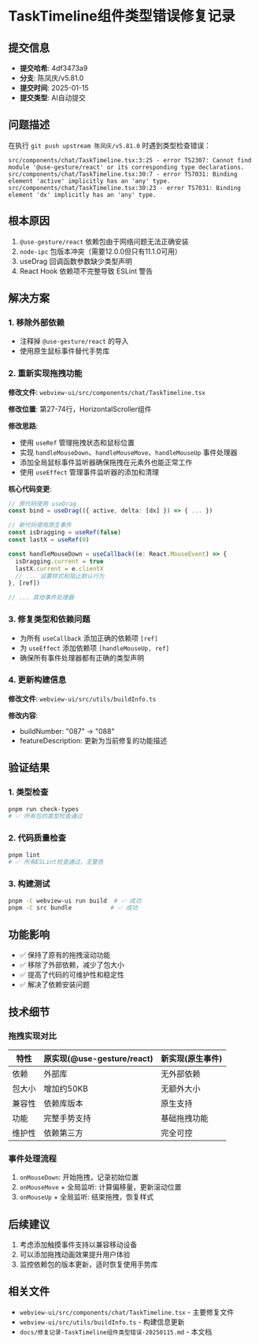 # TaskTimeline组件类型错误修复记录

## 提交信息

- **提交哈希**: 4df3473a9
- **分支**: 陈凤庆/v5.81.0
- **提交时间**: 2025-01-15
- **提交类型**: AI自动提交

## 问题描述

在执行 `git push upstream 陈凤庆/v5.81.0` 时遇到类型检查错误：

```
src/components/chat/TaskTimeline.tsx:3:25 - error TS2307: Cannot find module '@use-gesture/react' or its corresponding type declarations.
src/components/chat/TaskTimeline.tsx:30:7 - error TS7031: Binding element 'active' implicitly has an 'any' type.
src/components/chat/TaskTimeline.tsx:30:23 - error TS7031: Binding element 'dx' implicitly has an 'any' type.
```

## 根本原因

1. `@use-gesture/react` 依赖包由于网络问题无法正确安装
2. `node-ipc` 包版本冲突（需要12.0.0但只有11.1.0可用）
3. useDrag 回调函数参数缺少类型声明
4. React Hook 依赖项不完整导致 ESLint 警告

## 解决方案

### 1. 移除外部依赖

- 注释掉 `@use-gesture/react` 的导入
- 使用原生鼠标事件替代手势库

### 2. 重新实现拖拽功能

**修改文件**: `webview-ui/src/components/chat/TaskTimeline.tsx`

**修改位置**: 第27-74行，HorizontalScroller组件

**修改思路**:

- 使用 `useRef` 管理拖拽状态和鼠标位置
- 实现 `handleMouseDown`、`handleMouseMove`、`handleMouseUp` 事件处理器
- 添加全局鼠标事件监听器确保拖拽在元素外也能正常工作
- 使用 `useEffect` 管理事件监听器的添加和清理

**核心代码变更**:

```typescript
// 原代码使用 useDrag
const bind = useDrag(({ active, delta: [dx] }) => { ... })

// 新代码使用原生事件
const isDragging = useRef(false)
const lastX = useRef(0)

const handleMouseDown = useCallback((e: React.MouseEvent) => {
  isDragging.current = true
  lastX.current = e.clientX
  // ... 设置样式和阻止默认行为
}, [ref])

// ... 其他事件处理器
```

### 3. 修复类型和依赖问题

- 为所有 `useCallback` 添加正确的依赖项 `[ref]`
- 为 `useEffect` 添加依赖项 `[handleMouseUp, ref]`
- 确保所有事件处理器都有正确的类型声明

### 4. 更新构建信息

**修改文件**: `webview-ui/src/utils/buildInfo.ts`

**修改内容**:

- buildNumber: "087" → "088"
- featureDescription: 更新为当前修复的功能描述

## 验证结果

### 1. 类型检查

```bash
pnpm run check-types
# ✅ 所有包的类型检查通过
```

### 2. 代码质量检查

```bash
pnpm lint
# ✅ 所有ESLint检查通过，无警告
```

### 3. 构建测试

```bash
pnpm -C webview-ui run build  # ✅ 成功
pnpm -C src bundle           # ✅ 成功
```

## 功能影响

- ✅ 保持了原有的拖拽滚动功能
- ✅ 移除了外部依赖，减少了包大小
- ✅ 提高了代码的可维护性和稳定性
- ✅ 解决了依赖安装问题

## 技术细节

### 拖拽实现对比

| 特性   | 原实现(@use-gesture/react) | 新实现(原生事件) |
| ------ | -------------------------- | ---------------- |
| 依赖   | 外部库                     | 无外部依赖       |
| 包大小 | 增加约50KB                 | 无额外大小       |
| 兼容性 | 依赖库版本                 | 原生支持         |
| 功能   | 完整手势支持               | 基础拖拽功能     |
| 维护性 | 依赖第三方                 | 完全可控         |

### 事件处理流程

1. `onMouseDown`: 开始拖拽，记录初始位置
2. `onMouseMove` + 全局监听: 计算偏移量，更新滚动位置
3. `onMouseUp` + 全局监听: 结束拖拽，恢复样式

## 后续建议

1. 考虑添加触摸事件支持以兼容移动设备
2. 可以添加拖拽动画效果提升用户体验
3. 监控依赖包的版本更新，适时恢复使用手势库

## 相关文件

- `webview-ui/src/components/chat/TaskTimeline.tsx` - 主要修复文件
- `webview-ui/src/utils/buildInfo.ts` - 构建信息更新
- `docs/修复记录-TaskTimeline组件类型错误-20250115.md` - 本文档
